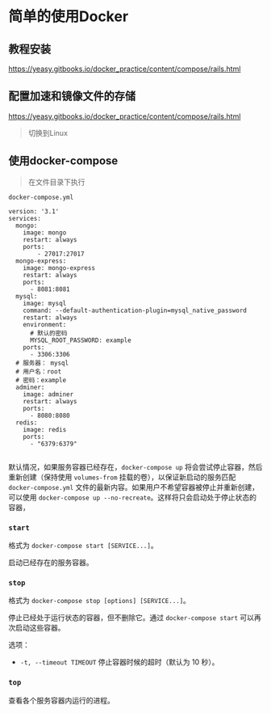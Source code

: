 # 简单的使用Docker

## 教程安装

https://yeasy.gitbooks.io/docker_practice/content/compose/rails.html

## 配置加速和镜像文件的存储

https://yeasy.gitbooks.io/docker_practice/content/compose/rails.html

> 切换到Linux

## 使用docker-compose

> 在文件目录下执行

`docker-compose.yml`

```
version: '3.1'
services:
  mongo:
    image: mongo
    restart: always
    ports:
        - 27017:27017
  mongo-express:
    image: mongo-express
    restart: always
    ports:
      - 8081:8081
  mysql:
    image: mysql
    command: --default-authentication-plugin=mysql_native_password
    restart: always
    environment:
      # 默认的密码
      MYSQL_ROOT_PASSWORD: example
    ports:
      - 3306:3306
  # 服务器： mysql
  # 用户名：root
  # 密码：example
  adminer:
    image: adminer
    restart: always
    ports:
      - 8080:8080
  redis:
    image: redis
    ports:
      - "6379:6379" 
  
```

默认情况，如果服务容器已经存在，`docker-compose up` 将会尝试停止容器，然后重新创建（保持使用 `volumes-from` 挂载的卷），以保证新启动的服务匹配 `docker-compose.yml` 文件的最新内容。如果用户不希望容器被停止并重新创建，可以使用 `docker-compose up --no-recreate`。这样将只会启动处于停止状态的容器，

### `start`

格式为 `docker-compose start [SERVICE...]`。

启动已经存在的服务容器。

### `stop`

格式为 `docker-compose stop [options] [SERVICE...]`。

停止已经处于运行状态的容器，但不删除它。通过 `docker-compose start` 可以再次启动这些容器。

选项：

- `-t, --timeout TIMEOUT` 停止容器时候的超时（默认为 10 秒）。

### `top`

查看各个服务容器内运行的进程。
